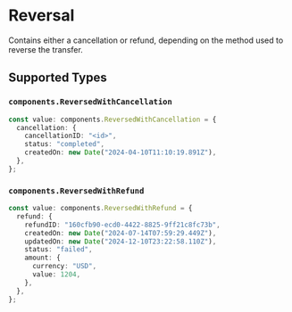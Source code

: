 # Reversal

Contains either a cancellation or refund, depending on the method used to reverse the transfer.


## Supported Types

### `components.ReversedWithCancellation`

```typescript
const value: components.ReversedWithCancellation = {
  cancellation: {
    cancellationID: "<id>",
    status: "completed",
    createdOn: new Date("2024-04-10T11:10:19.891Z"),
  },
};
```

### `components.ReversedWithRefund`

```typescript
const value: components.ReversedWithRefund = {
  refund: {
    refundID: "160cfb90-ecd0-4422-8825-9ff21c8fc73b",
    createdOn: new Date("2024-07-14T07:59:29.449Z"),
    updatedOn: new Date("2024-12-10T23:22:58.110Z"),
    status: "failed",
    amount: {
      currency: "USD",
      value: 1204,
    },
  },
};
```

